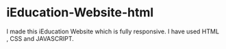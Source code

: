 # iEducation-Website-html
I made this iEducation Website which is fully responsive. I have used HTML , CSS and JAVASCRIPT.
